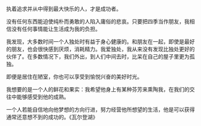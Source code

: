 执着追求并从中得到最大快乐的人，才是成功者。

没有任何东西能迫使纯朴而勇敢的人陷入庸俗的悲哀。只要把四季当作朋友，我相信没有任何事情能让生活成为我的负担。

我发现，大多数时间一个人独处时有益于身心健康的。和朋友在一起，即使是最好的朋友，也会很快感到厌烦，消耗精力。我爱独处，我从来没有发现比独处更好的伙伴了。在多数情况下，我们外出，到人们中间去时，比呆在自己的屋子里更为孤独。

即便是居住在陋室，你也可以享受到愉悦兴奋的美好时光。

我想要的是一个人的鲜花和果实：我希望他身上有某种芬芳来熏陶我，在我们的交往中能够感受到他的成熟。

一个人若能自信地向他梦想的方向行进，努力经营他所想望的生活，他是可以获得通常还意想不到的成功的。《瓦尔登湖》
